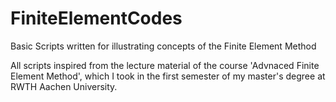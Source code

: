 # FiniteElementCodes
Basic Scripts written for illustrating concepts of the Finite Element Method

All scripts inspired from the lecture material of the course 'Advnaced Finite Element Method', which I took in the first semester of my master's degree at RWTH Aachen University.
